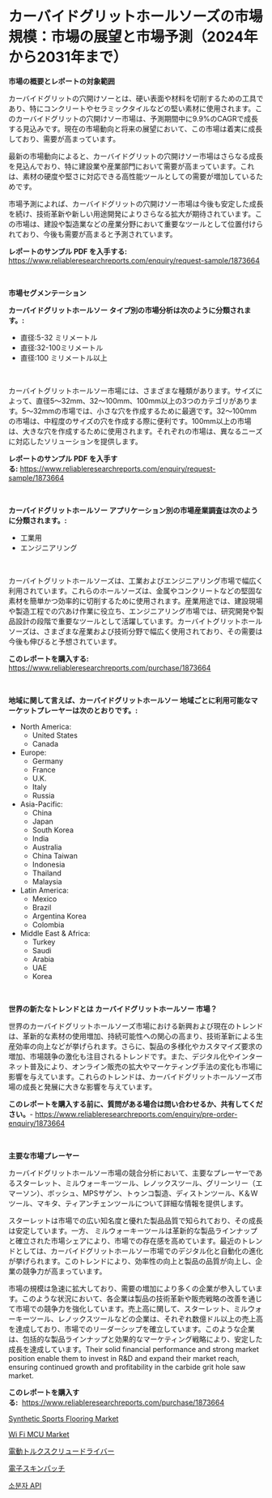 <p><h1>カーバイドグリットホールソーズの市場規模：市場の展望と市場予測（2024年から2031年まで）</h1></p><p><strong>市場の概要とレポートの対象範囲</strong></p>
<p><p>カーバイドグリットの穴開けソーとは、硬い表面や材料を切削するための工具であり、特にコンクリートやセラミックタイルなどの堅い素材に使用されます。このカーバイドグリットの穴開けソー市場は、予測期間中に9.9%のCAGRで成長する見込みです。現在の市場動向と将来の展望において、この市場は着実に成長しており、需要が高まっています。</p><p>最新の市場動向によると、カーバイドグリットの穴開けソー市場はさらなる成長を見込んでおり、特に建設業や産業部門において需要が高まっています。これは、素材の硬度や堅さに対応できる高性能ツールとしての需要が増加しているためです。</p><p>市場予測によれば、カーバイドグリットの穴開けソー市場は今後も安定した成長を続け、技術革新や新しい用途開発によりさらなる拡大が期待されています。この市場は、建設や製造業などの産業分野において重要なツールとして位置付けられており、今後も需要が高まると予測されています。</p></p>
<p><strong>レポートのサンプル PDF を入手する:</strong> <a href="https://www.reliableresearchreports.com/enquiry/request-sample/1873664">https://www.reliableresearchreports.com/enquiry/request-sample/1873664</a></p>
<p>&nbsp;</p>
<p><strong>市場セグメンテーション</strong></p>
<p><strong>カーバイドグリットホールソー タイプ別の市場分析は次のように分類されます。:</strong></p>
<p><ul><li>直径:5-32 ミリメートル</li><li>直径:32-100ミリメートル</li><li>直径:100 ミリメートル以上</li></ul></p>
<p>&nbsp;</p>
<p><p>カーバイトグリットホールソー市場には、さまざまな種類があります。サイズによって、直径5〜32mm、32〜100mm、100mm以上の3つのカテゴリがあります。5〜32mmの市場では、小さな穴を作成するために最適です。32〜100mmの市場は、中程度のサイズの穴を作成する際に便利です。100mm以上の市場は、大きな穴を作成するために使用されます。それぞれの市場は、異なるニーズに対応したソリューションを提供します。</p></p>
<p><strong>レポートのサンプル PDF を入手する:</strong>&nbsp;<a href="https://www.reliableresearchreports.com/enquiry/request-sample/1873664">https://www.reliableresearchreports.com/enquiry/request-sample/1873664</a></p>
<p>&nbsp;</p>
<p><strong> カーバイドグリットホールソー アプリケーション別の市場産業調査は次のように分類されます。:</strong></p>
<p><ul><li>工業用</li><li>エンジニアリング</li></ul></p>
<p>&nbsp;</p>
<p><p>カーバイトグリットホールソーズは、工業およびエンジニアリング市場で幅広く利用されています。これらのホールソーズは、金属やコンクリートなどの堅固な素材を簡単かつ効率的に切削するために使用されます。産業用途では、建設現場や製造工程での穴あけ作業に役立ち、エンジニアリング市場では、研究開発や製品設計の段階で重要なツールとして活躍しています。カーバイトグリットホールソーズは、さまざまな産業および技術分野で幅広く使用されており、その需要は今後も伸びると予想されています。</p></p>
<p><strong>このレポートを購入する:</strong>&nbsp; <a href="https://www.reliableresearchreports.com/purchase/1873664">https://www.reliableresearchreports.com/purchase/1873664</a></p>
<p>&nbsp;</p>
<p><strong>地域に関して言えば、カーバイドグリットホールソー 地域ごとに利用可能なマーケットプレーヤーは次のとおりです。:</strong></p>
<p><ul>
    <li>
        North America:
        <ul>
            <li>United States</li>
            <li>Canada</li>
        </ul>
    </li>
    <li>
        Europe:
        <ul>
            <li>Germany</li>
            <li>France</li>
            <li>U.K.</li>
            <li>Italy</li>
            <li>Russia</li>
        </ul>
    </li>
    <li>
        Asia-Pacific:
        <ul>
            <li>China</li>
            <li>Japan</li>
            <li>South Korea</li>
            <li>India</li>
            <li>Australia</li>
            <li>China Taiwan</li>
            <li>Indonesia</li>
            <li>Thailand</li>
            <li>Malaysia</li>
        </ul>
    </li>
    <li>
        Latin America:
        <ul>
            <li>Mexico</li>
            <li>Brazil</li>
            <li>Argentina Korea</li>
            <li>Colombia</li>
        </ul>
    </li>
    <li>
        Middle East & Africa:
        <ul>
            <li>Turkey</li>
            <li>Saudi</li>
            <li>Arabia</li>
            <li>UAE</li>
            <li>Korea</li>
        </ul>
    </li>
    </ul></p>
<p>&nbsp;</p>
<p><strong>世界の新たなトレンドとは カーバイドグリットホールソー 市場？</strong></p>
<p><p>世界のカーバイドグリットホールソーズ市場における新興および現在のトレンドは、革新的な素材の使用増加、持続可能性への関心の高まり、技術革新による生産効率の向上などが挙げられます。さらに、製品の多様化やカスタマイズ要求の増加、市場競争の激化も注目されるトレンドです。また、デジタル化やインターネット普及により、オンライン販売の拡大やマーケティング手法の変化も市場に影響を与えています。これらのトレンドは、カーバイドグリットホールソーズ市場の成長と発展に大きな影響を与えています。</p></p>
<p><strong>このレポートを購入する前に、質問がある場合は問い合わせるか、共有してください。</strong>- <a href="https://www.reliableresearchreports.com/enquiry/pre-order-enquiry/1873664">https://www.reliableresearchreports.com/enquiry/pre-order-enquiry/1873664</a></p>
<p>&nbsp;</p>
<p><strong>主要な市場プレーヤー</strong></p>
<p><p>カーバイドグリットホールソー市場の競合分析において、主要なプレーヤーであるスターレット、ミルウォーキーツール、レノックスツール、グリーンリー（エマーソン）、ボッシュ、MPSサゲン、トゥンコ製造、ディストンツール、K＆Wツール、マキタ、ティアンチェンツールについて詳細な情報を提供します。 </p><p>  スターレットは市場での広い知名度と優れた製品品質で知られており、その成長は安定しています。一方、 ミルウォーキーツールは革新的な製品ラインナップと確立された市場シェアにより、市場での存在感を高めています。最近のトレンドとしては、カーバイドグリットホールソー市場でのデジタル化と自動化の進化が挙げられます。このトレンドにより、効率性の向上と製品の品質が向上し、企業の競争力が高まっています。</p><p>市場の規模は急速に拡大しており、需要の増加により多くの企業が参入しています。このような状況において、各企業は製品の技術革新や販売戦略の改善を通じて市場での競争力を強化しています。売上高に関して、スターレット、ミルウォーキーツール、レノックスツールなどの企業は、それぞれ数億ドル以上の売上高を達成しており、市場でのリーダーシップを確立しています。このような企業は、包括的な製品ラインナップと効果的なマーケティング戦略により、安定した成長を達成しています。Their solid financial performance and strong market position enable them to invest in R&D and expand their market reach, ensuring continued growth and profitability in the carbide grit hole saw market.</p></p>
<p><strong>このレポートを購入する:</strong>&nbsp;&nbsp;<a href="https://www.reliableresearchreports.com/purchase/1873664">https://www.reliableresearchreports.com/purchase/1873664</a></p>
<p><p><a href="https://github.com/prosalinda88/Market-Research-Report-List-3/blob/main/synthetic-sports-flooring-market.md">Synthetic Sports Flooring Market</a></p><p><a href="https://issuu.com/reportprime-2/docs/wi-fi-mcu-market-size-2030.pptx">Wi Fi MCU Market</a></p><p><a href="https://github.com/bevdtkn4419963/Market-Research-Report-List-1/blob/main/93409212777.md">電動トルクスクリュードライバー</a></p><p><a href="https://github.com/lababdou/Market-Research-Report-List-3/blob/main/40627342776.md">電子スキンパッチ</a></p><p><a href="https://github.com/vsoq0zknh59/Market-Research-Report-List-1/blob/main/21111072409.md">소분자 API</a></p></p>